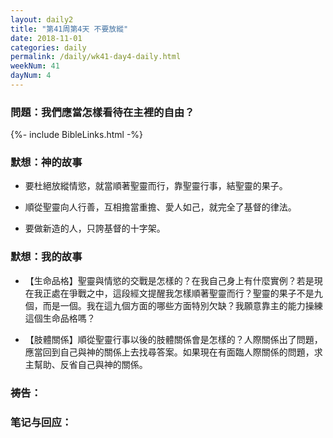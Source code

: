 ```yaml
---
layout: daily2
title: "第41周第4天 不要放縱"
date: 2018-11-01
categories: daily
permalink: /daily/wk41-day4-daily.html
weekNum: 41
dayNum: 4
---
```


### 問題：我們應當怎樣看待在主裡的自由？

{%- include BibleLinks.html -%}

### 默想：神的故事 
+ 要杜絕放縱情慾，就當順著聖靈而行，靠聖靈行事，結聖靈的果子。

+ 順從聖靈向人行善，互相擔當重擔、愛人如己，就完全了基督的律法。

+ 要做新造的人，只誇基督的十字架。

### 默想：我的故事
+ 【生命品格】聖靈與情慾的交戰是怎樣的？在我自己身上有什麼實例？若是現在我正處在爭戰之中，這段經文提醒我怎樣順著聖靈而行？聖靈的果子不是九個，而是一個。我在這九個方面的哪些方面特別欠缺？我願意靠主的能力操練這個生命品格嗎？

+ 【肢體關係】順從聖靈行事以後的肢體關係會是怎樣的？人際關係出了問題，應當回到自己與神的關係上去找尋答案。如果現在有面臨人際關係的問題，求主幫助、反省自己與神的關係。

### 祷告：

### 笔记与回应：


